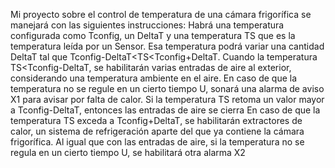 Mi proyecto sobre el control de temperatura de una cámara frigorífica se manejará con las siguientes instrucciones:
Habrá una temperatura configurada como Tconfig, un DeltaT y una temperatura TS que es la temperatura leída por un Sensor. Esa temperatura podrá variar una cantidad DeltaT tal que Tconfig-DeltaT<TS<Tconfig+DeltaT.
Cuando la temperatura TS<Tconfig-DeltaT, se habilitarán varias entradas de aire al exterior, considerando una temperatura ambiente en el aire. En caso de que la temperatura no se regule en un cierto tiempo U, sonará una alarma de aviso X1 para avisar por falta de calor.
Si la temperatura TS retoma un valor mayor a Tconfig-DeltaT, entonces las entradas de aire se cierra
En caso de que la temperatura TS exceda a Tconfig+DeltaT, se habilitarán extractores de calor, un sistema de refrigeración aparte del que ya contiene la cámara frigorífica. Al igual que con las entradas de aire, si la temperatura no se regula en un cierto tiempo
U, se habilitará otra alarma X2 
